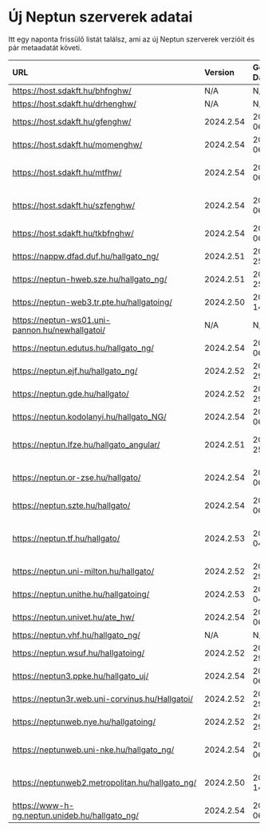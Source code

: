 # Új Neptun szerverek adatai

Itt egy naponta frissülő listát találsz, ami az új Neptun szerverek verzióit és pár metaadatát követi.

| URL                                             | Version   | Generation Date     | Organization Name                             | Captcha Required |
|:----------------------------------------------|:--------|:------------------|:--------------------------------------------|:---------------|
| https://host.sdakft.hu/bhfnghw/                 | N/A       | N/A                 | N/A                                           | N/A              |
| https://host.sdakft.hu/drhenghw/                | N/A       | N/A                 | N/A                                           | N/A              |
| https://host.sdakft.hu/gfenghw/                 | 2024.2.54 | 2024-12-06T09:49:56 | Gál Ferenc Egyetem                            | 3                |
| https://host.sdakft.hu/momenghw/                | 2024.2.54 | 2024-12-06T09:49:56 | Moholy-Nagy Művészeti Egyetem                 | 3                |
| https://host.sdakft.hu/mtfhw/                   | 2024.2.54 | 2024-12-06T09:49:56 | Magyar Táncművészeti Egyetem                  | 3                |
| https://host.sdakft.hu/szfenghw/                | 2024.2.54 | 2024-12-06T09:49:56 | Színház- és Filmművészeti Egyetem             | 3                |
| https://host.sdakft.hu/tkbfnghw/                | 2024.2.54 | 2024-12-06T09:49:56 | A Tan Kapuja Buddhista Főiskola               | 3                |
| https://nappw.dfad.duf.hu/hallgato_ng/          | 2024.2.51 | 2024-11-25T09:55:03 | Dunaújvárosi Egyetem                          | 3                |
| https://neptun-hweb.sze.hu/hallgato_ng/         | 2024.2.51 | 2024-11-25T09:55:03 | Széchenyi István Egyetem                      | 3                |
| https://neptun-web3.tr.pte.hu/hallgatoing/      | 2024.2.50 | 2024-11-14T14:15:00 | Pécsi Tudományegyetem                         | 3                |
| https://neptun-ws01.uni-pannon.hu/newhallgatoi/ | N/A       | N/A                 | N/A                                           | N/A              |
| https://neptun.edutus.hu/hallgato_ng/           | 2024.2.54 | 2024-12-06T09:49:56 | Edutus Egyetem                                | 3                |
| https://neptun.ejf.hu/hallgato_ng/              | 2024.2.52 | 2024-11-29T08:56:55 | Eötvös József Főiskola                        | 3                |
| https://neptun.gde.hu/hallgato/                 | 2024.2.52 | 2024-11-29T08:56:55 | Gábor Dénes Egyetem                           | 3                |
| https://neptun.kodolanyi.hu/hallgato_NG/        | 2024.2.54 | 2024-12-06T09:49:56 | Kodolányi János Egyetem                       | 1                |
| https://neptun.lfze.hu/hallgato_angular/        | 2024.2.51 | 2024-11-25T09:55:03 | Liszt Ferenc Zeneművészeti Egyetem            | 3                |
| https://neptun.or-zse.hu/hallgato/              | 2024.2.54 | 2024-12-06T09:49:56 | Országos Rabbiképző - Zsidó Egyetem           | 3                |
| https://neptun.szte.hu/hallgato/                | 2024.2.54 | 2024-12-06T09:49:56 | Szegedi Tudományegyetem                       | 3                |
| https://neptun.tf.hu/hallgato/                  | 2024.2.53 | 2024-12-04T09:47:09 | Magyar Testnevelési és Sporttudományi Egyetem | 3                |
| https://neptun.uni-milton.hu/hallgato/          | 2024.2.52 | 2024-11-29T08:56:55 | Milton Friedman Egyetem                       | 3                |
| https://neptun.unithe.hu/hallgatoing/           | 2024.2.53 | 2024-12-04T09:47:09 | Tokaj-Hegyalja Egyetem                        | 1                |
| https://neptun.univet.hu/ate_hw/                | 2024.2.54 | 2024-12-06T09:49:56 | Állatorvostudományi Egyetem                   | 3                |
| https://neptun.vhf.hu/hallgato_ng/              | N/A       | N/A                 | N/A                                           | N/A              |
| https://neptun.wsuf.hu/hallgatoing/             | 2024.2.52 | 2024-11-29T08:56:55 | Wekerle Sándor Üzleti Főiskola                | 3                |
| https://neptun3.ppke.hu/hallgato_uj/            | 2024.2.54 | 2024-12-06T09:49:56 | Pázmány Péter Katolikus Egyetem               | 3                |
| https://neptun3r.web.uni-corvinus.hu/Hallgatoi/ | 2024.2.52 | 2024-11-29T08:56:55 | Budapesti Corvinus Egyetem                    | 3                |
| https://neptunweb.nye.hu/hallgatoing/           | 2024.2.52 | 2024-11-29T08:56:55 | Nyíregyházi Egyetem                           | 3                |
| https://neptunweb.uni-nke.hu/hallgato_ng/       | 2024.2.54 | 2024-12-06T09:49:56 | Nemzeti Közszolgálati Egyetem                 | 3                |
| https://neptunweb2.metropolitan.hu/hallgato_ng/ | 2024.2.50 | 2024-11-14T14:15:00 | Budapesti Metropolitan Egyetem                | 3                |
| https://www-h-ng.neptun.unideb.hu/hallgato_ng/  | 2024.2.54 | 2024-12-06T09:49:56 | Debreceni Egyetem                             | 3                |